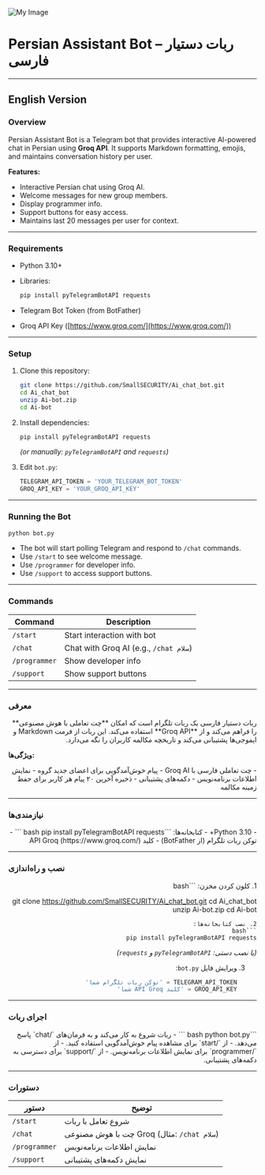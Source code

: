 ![My Image](https://github.com/SmallSECURITY/Ai_chat_bot/blob/main/ChatGPT%20Image%20Aug%2015,%202025,%2004_27_54%20AM.png?raw=true)
# Persian Assistant Bot – ربات دستیار فارسی

---

## English Version

### Overview

Persian Assistant Bot is a Telegram bot that provides interactive AI-powered chat in Persian using **Groq API**.
It supports Markdown formatting, emojis, and maintains conversation history per user.

**Features:**

* Interactive Persian chat using Groq AI.
* Welcome messages for new group members.
* Display programmer info.
* Support buttons for easy access.
* Maintains last 20 messages per user for context.

---

### Requirements

* Python 3.10+
* Libraries:

  ```bash
  pip install pyTelegramBotAPI requests
  ```
* Telegram Bot Token (from BotFather)
* Groq API Key ([https://www.groq.com/](https://www.groq.com/))

---

### Setup

1. Clone this repository:

   ```bash
   git clone https://github.com/SmallSECURITY/Ai_chat_bot.git
   cd Ai_chat_bot
   unzip Ai-bot.zip
   cd Ai-bot
   ```

2. Install dependencies:

   ```bash
   pip install pyTelegramBotAPI requests

   ```

   *(or manually: `pyTelegramBotAPI` and `requests`)*

3. Edit `bot.py`:

   ```python
   TELEGRAM_API_TOKEN = 'YOUR_TELEGRAM_BOT_TOKEN'
   GROQ_API_KEY = 'YOUR_GROQ_API_KEY'
   ```

---

### Running the Bot

```bash
python bot.py
```

* The bot will start polling Telegram and respond to `/chat` commands.
* Use `/start` to see welcome message.
* Use `/programmer` for developer info.
* Use `/support` to access support buttons.

---

### Commands

| Command       | Description                            |
| ------------- | -------------------------------------- |
| `/start`      | Start interaction with bot             |
| `/chat`       | Chat with Groq AI (e.g., `/chat سلام`) |
| `/programmer` | Show developer info                    |
| `/support`    | Show support buttons                   |

---



### معرفی

<div dir="rtl">
ربات دستیار فارسی یک ربات تلگرام است که امکان **چت تعاملی با هوش مصنوعی** را فراهم می‌کند و از **Groq API** استفاده می‌کند.  
این ربات از فرمت Markdown و ایموجی‌ها پشتیبانی می‌کند و تاریخچه مکالمه کاربران را نگه می‌دارد.
</div>

**ویژگی‌ها:**

<div dir="rtl">
- چت تعاملی فارسی با Groq AI  
- پیام خوش‌آمدگویی برای اعضای جدید گروه  
- نمایش اطلاعات برنامه‌نویس  
- دکمه‌های پشتیبانی  
- ذخیره آخرین ۲۰ پیام هر کاربر برای حفظ زمینه مکالمه  
</div>

---

### نیازمندی‌ها

<div dir="rtl">
- Python 3.10+  
- کتابخانه‌ها:
  ```bash
  pip install pyTelegramBotAPI requests
  ```
- توکن ربات تلگرام (از BotFather)
- کلید API Groq (https://www.groq.com/)
</div>

---

### نصب و راه‌اندازی

<div dir="rtl">
1. کلون کردن مخزن:
   ```bash

   git clone https://github.com/SmallSECURITY/Ai_chat_bot.git
   cd Ai_chat_bot
   unzip Ai-bot.zip
   cd Ai-bot
   
   ```
2. نصب کتابخانه‌ها:
   ```bash
   pip install pyTelegramBotAPI requests

   ```
   *(یا نصب دستی: `pyTelegramBotAPI` و `requests`)*

3. ویرایش فایل `bot.py`:

   ```python
   TELEGRAM_API_TOKEN = 'توکن ربات تلگرام شما'
   GROQ_API_KEY = 'کلید API Groq شما'
   ```

</div>

---

### اجرای ربات

<div dir="rtl">
```bash
python bot.py
```
- ربات شروع به کار می‌کند و به فرمان‌های `/chat` پاسخ می‌دهد.  
- از `/start` برای مشاهده پیام خوش‌آمدگویی استفاده کنید.  
- از `/programmer` برای نمایش اطلاعات برنامه‌نویس.  
- از `/support` برای دسترسی به دکمه‌های پشتیبانی.
</div>

---

### دستورات

| دستور         | توضیح                                      |
| ------------- | ------------------------------------------ |
| `/start`      | شروع تعامل با ربات                         |
| `/chat`       | چت با هوش مصنوعی Groq (مثال: `/chat سلام`) |
| `/programmer` | نمایش اطلاعات برنامه‌نویس                  |
| `/support`    | نمایش دکمه‌های پشتیبانی                    |
